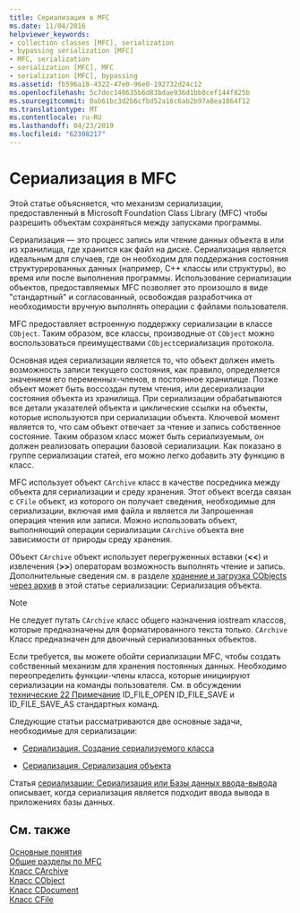 ```yaml
---
title: Сериализация в MFC
ms.date: 11/04/2016
helpviewer_keywords:
- collection classes [MFC], serialization
- bypassing serialization [MFC]
- MFC, serialization
- serialization [MFC], MFC
- serialization [MFC], bypassing
ms.assetid: fb596a18-4522-47e0-96e0-192732d24c12
ms.openlocfilehash: 5c7dec140635b6d83bdae936d1bb0cef144f825b
ms.sourcegitcommit: 0ab61bc3d2b6cfbd52a16c6ab2b97a8ea1864f12
ms.translationtype: MT
ms.contentlocale: ru-RU
ms.lasthandoff: 04/23/2019
ms.locfileid: "62308217"
---
```

# <a name="serialization-in-mfc"></a>Сериализация в MFC

Этой статье объясняется, что механизм сериализации, предоставленный в Microsoft Foundation Class Library (MFC) чтобы разрешить объектам сохраняться между запусками программы.

Сериализация — это процесс запись или чтение данных объекта в или из хранилища, где хранится как файл на диске. Сериализация является идеальным для случаев, где он необходим для поддержания состояния структурированных данных (например, C++ классы или структуры), во время или после выполнения программы. Использование сериализации объектов, предоставляемых MFC позволяет это произошло в виде "стандартный" и согласованный, освобождая разработчика от необходимости вручную выполнять операции с файлами пользователя.

MFC предоставляет встроенную поддержку сериализации в классе `CObject`. Таким образом, все классы, производные от `CObject` можно воспользоваться преимуществами `CObject`сериализация протокола.

Основная идея сериализации является то, что объект должен иметь возможность записи текущего состояния, как правило, определяется значением его переменных-членов, в постоянное хранилище. Позже объект может быть воссоздан путем чтения, или десериализации состояния объекта из хранилища. При сериализации обрабатываются все детали указателей объекта и циклические ссылки на объекты, которые используются при сериализации объекта. Ключевой момент является то, что сам объект отвечает за чтение и запись собственное состояние. Таким образом класс может быть сериализуемым, он должен реализовать операции базовой сериализации. Как показано в группе сериализации статей, его можно легко добавить эту функцию в класс.

MFC использует объект `CArchive` класс в качестве посредника между объекта для сериализации и среду хранения. Этот объект всегда связан с `CFile` объект, из которого он получает сведения, необходимые для сериализации, включая имя файла и является ли Запрошенная операция чтения или записи. Можно использовать объект, выполняющий операции сериализации `CArchive` объекта вне зависимости от природы среду хранения.

Объект `CArchive` объект использует перегруженных вставки (**<\<**) и извлечения (**>>**) операторам возможность выполнять чтение и запись. Дополнительные сведения см. в разделе [хранение и загрузка CObjects через архив](../mfc/storing-and-loading-cobjects-via-an-archive.md) в этой статье сериализации: Сериализация объекта.

> [!NOTE]
>  Не следует путать `CArchive` класс общего назначения iostream классов, которые предназначены для форматированного текста только. `CArchive` Класс предназначен для двоичный сериализованных объектов.

Если требуется, вы можете обойти сериализации MFC, чтобы создать собственный механизм для хранения постоянных данных. Необходимо переопределить функции-члены класса, которые инициируют сериализации на команды пользователя. См. в обсуждении [технические 22 Примечание](../mfc/tn022-standard-commands-implementation.md) ID_FILE_OPEN ID_FILE_SAVE и ID_FILE_SAVE_AS стандартных команд.

Следующие статьи рассматриваются две основные задачи, необходимые для сериализации:

- [Сериализация. Создание сериализуемого класса](../mfc/serialization-making-a-serializable-class.md)

- [Сериализация. Сериализация объекта](../mfc/serialization-serializing-an-object.md)

Статья [сериализации: Сериализация или Базы данных ввода-вывода](../mfc/serialization-serialization-vs-database-input-output.md) описывает, когда сериализация является подходит ввода вывода в приложениях базы данных.

## <a name="see-also"></a>См. также

[Основные понятия](../mfc/mfc-concepts.md)<br/>
[Общие разделы по MFC](../mfc/general-mfc-topics.md)<br/>
[Класс CArchive](../mfc/reference/carchive-class.md)<br/>
[Класс CObject](../mfc/reference/cobject-class.md)<br/>
[Класс CDocument](../mfc/reference/cdocument-class.md)<br/>
[Класс CFile](../mfc/reference/cfile-class.md)
